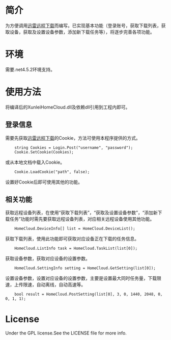# 简介
为方便调用[迅雷远程下载](http://yuancheng.xunlei.com/)而编写。已实现基本功能（登录账号，获取下载列表，获取设备，获取及设置设备参数，添加新下载任务等），将逐步完善各项功能。
# 环境
需要.net4.5.2环境支持。
# 使用方法
将编译后的XunleiHomeCloud.dll及依赖dll引用到工程内即可。

## 登录信息
需要先获取[迅雷远程下载](http://yuancheng.xunlei.com/)的Cookie，方法可使用本程序提供的方式。
```
    string Cookies = Login.Post("username", "password");
    Cookie.SetCookie(Cookies);
```

或从本地文档中载入Cookie。
```
    Cookie.LoadCookie("path", false);
```
设置好Cookie后即可使用其他的功能。

## 相关功能
获取远程设备列表，在使用“获取下载列表”，“获取及设置设备参数”，“添加新下载任务”功能时需先要获取远程设备列表，对应相关远程设备使用其他功能。
```
    HomeCloud.DeviceInfo[] list = HomeCloud.DeviceList();
```
获取下载列表，使用此功能即可获取对应设备正在下载的任务信息。
```
    HomeCloud.ListInfo task = HomeCloud.TaskList(list[0]);
```
获取设备参数，获取对应设备的设置参数。
```
    HomeCloud.SettingInfo setting = HomeCloud.GetSetting(list[0]);
```
设置设备参数，设置对应设备的设置参数，主要是设置最大同时任务量，下载限速，上传限速，自动离线，自动高速等。
```
    bool result = HomeCloud.PostSetting(list[0], 3, 0, 1440, 2048, 0, 0, 1, 1);
```
# License
Under the GPL license.See the LICENSE file for more info. 
